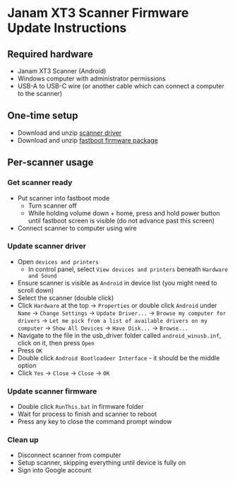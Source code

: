 # Janam XT3 Scanner Firmware Update Instructions

## Required hardware

- Janam XT3 Scanner (Android)
- Windows computer with administrator permissions
- USB-A to USB-C wire (or another cable which can connect a computer to the scanner)

## One-time setup

- Download and unzip [scanner driver](https://developer.android.com/studio/run/win-usb)
- Download and unzip [fastboot firmware package](https://janam-assets.azureedge.net/assets/XT3/FSBT/91.16_20231011.zip)

## Per-scanner usage

### Get scanner ready

- Put scanner into fastboot mode
  - Turn scanner off
  - While holding volume down + home, press and hold power button until fastboot screen is visible (do not advance past this screen)
- Connect scanner to computer using wire

### Update scanner driver

- Open `devices and printers`
  - In control panel, select `View devices and printers` beneath `Hardware and Sound`
- Ensure scanner is visible as `Android` in device list (you might need to scroll down)
- Select the scanner (double click)
- Click `Hardware` at the top &#8594; `Properties` or double click `Android` under `Name` &#8594; `Change Settings` &#8594; `Update Driver...` &#8594; `Browse my computer for drivers` &#8594; `Let me pick from a list of available drivers on my computer` &#8594; `Show All Devices` &#8594; `Have Disk...` &#8594; `Browse...`
- Navigate to the file in the usb_driver folder called `android_winusb.inf`, click on it, then press `Open`
- Press `OK`
- Double click `Android Bootloadeer Interface` - it should be the middle option
- Click `Yes` &#8594; `Close` &#8594; `Close` &#8594; `OK`

### Update scanner firmware

- Double click `RunThis.bat` in firmware folder
- Wait for process to finish and scanner to reboot
- Press any key to close the command prompt window

### Clean up

- Disconnect scanner from computer
- Setup scanner, skipping everything until device is fully on
- Sign into Google account

